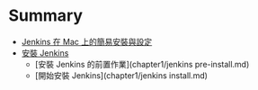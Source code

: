 # Summary

* [Jenkins 在 Mac 上的簡易安裝與設定](README.md)
* [安裝 Jenkins](chapter1.md)
  * [安裝 Jenkins 的前置作業](chapter1/jenkins pre-install.md)
  * [開始安裝 Jenkins](chapter1/jenkins install.md)

